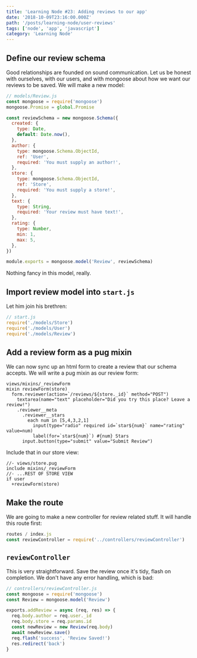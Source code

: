```yaml
---
title: 'Learning Node #23: Adding reviews to our app'
date: '2018-10-09T23:16:00.000Z'
path: '/posts/learning-node/user-reviews'
tags: ['node', 'app', 'javascript']
category: 'Learning Node'
---
```


## Define our review schema

Good relationships are founded on sound communication. Let us be honest with ourselves, with our users, and with mongoose about how we want our reviews to be saved. We will make a new model:

```js
// models/Review.js
const mongoose = require('mongoose')
mongoose.Promise = global.Promise

const reviewSchema = new mongoose.Schema({
  created: {
    type: Date,
    default: Date.now(),
  },
  author: {
    type: mongoose.Schema.ObjectId,
    ref: 'User',
    required: 'You must supply an author!',
  },
  store: {
    type: mongoose.Schema.ObjectId,
    ref: 'Store',
    required: 'You must supply a store!',
  },
  text: {
    type: String,
    required: 'Your review must have text!',
  },
  rating: {
    type: Number,
    min: 1,
    max: 5,
  },
})

module.exports = mongoose.model('Review', reviewSchema)
```

Nothing fancy in this model, really.

## Import review model into `start.js`

Let him join his brethren:

```js
// start.js
require('./models/Store')
require('./models/User')
require('./models/Review')
```

## Add a review form as a pug mixin

We can now sync up an html form to create a review that our schema accepts. We will write a pug mixin as our review form:

```pug
views/mixins/_reviewForm
mixin reviewForm(store)
  form.reviewer(action=`/reviews/${store._id}` method="POST")
    textarea(name="text" placeholder="Did you try this place? Leave a review!")
    .reviewer__meta
      .reviewer__stars
        each num in [5,4,3,2,1]
          input(type="radio" required id=`star${num}` name="rating" value=num)
          label(for=`star${num}`) #{num} Stars
      input.button(type="submit" value="Submit Review")
```

Include that in our store view:

```pug
//- views/store.pug
include mixins/_reviewForm
//- ...REST OF STORE VIEW
if user
  +reviewForm(store)
```

## Make the route

We are going to make a new controller for review related stuff. It will handle this route first:

```js
routes / index.js
const reviewController = require('../controllers/reviewController')
```

## `reviewController`

This is very straightforward. Save the review once it's tidy, flash on completion. We don't have any error handling, which is bad:

```js
// controllers/reviewController.js
const mongoose = require('mongoose')
const Review = mongoose.model('Review')

exports.addReview = async (req, res) => {
  req.body.author = req.user._id
  req.body.store = req.params.id
  const newReview = new Review(req.body)
  await newReview.save()
  req.flash('success', 'Review Saved!')
  res.redirect('back')
}
```
